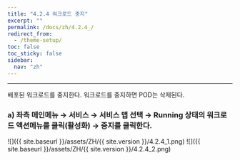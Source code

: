 ```yaml
---
title: "4.2.4 워크로드 중지"
excerpt: ""
permalink: /docs/zh/4.2.4_/
redirect_from:
  - /theme-setup/
toc: false
toc_sticky: false
sidebar:
  nav: "zh"
---
```


---
배포된 워크로드를 중지한다. 워크로드를 중지하면 POD는 삭제된다.

### a\) 좌측 메인메뉴 → 서비스 → 서비스 맵 선택 → Running 상태의 워크로드 액션메뉴를 클릭\(활성화\) → 중지를 클릭한다.
![]({{ site.baseurl }}/assets/ZH/{{ site.version }}/4.2.4_1.png)
![]({{ site.baseurl }}/assets/ZH/{{ site.version }}/4.2.4_2.png)
